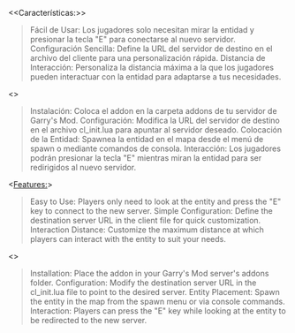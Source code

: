 <<Características:>>

  >Fácil de Usar: Los jugadores solo necesitan mirar la entidad y presionar la tecla "E" para conectarse al nuevo servidor.
  >Configuración Sencilla: Define la URL del servidor de destino en el archivo del cliente para una personalización rápida.
  >Distancia de Interacción: Personaliza la distancia máxima a la que los jugadores pueden interactuar con la entidad para adaptarse a tus necesidades.


<<Instrucciones de Uso:>>

  >Instalación: Coloca el addon en la carpeta addons de tu servidor de Garry's Mod.
  >Configuración: Modifica la URL del servidor de destino en el archivo cl_init.lua para apuntar al servidor deseado.
  >Colocación de la Entidad: Spawnea la entidad en el mapa desde el menú de spawn o mediante comandos de consola.
  >Interacción: Los jugadores podrán presionar la tecla "E" mientras miran la entidad para ser redirigidos al nuevo servidor.




<<Features:>>

  >Easy to Use: Players only need to look at the entity and press the "E" key to connect to the new server.
  >Simple Configuration: Define the destination server URL in the client file for quick customization.
  >Interaction Distance: Customize the maximum distance at which players can interact with the entity to suit your needs.


<<Usage Instructions:>>

  >Installation: Place the addon in your Garry's Mod server's addons folder.
  >Configuration: Modify the destination server URL in the cl_init.lua file to point to the desired server.
  >Entity Placement: Spawn the entity in the map from the spawn menu or via console commands.
  >Interaction: Players can press the "E" key while looking at the entity to be redirected to the new server.
